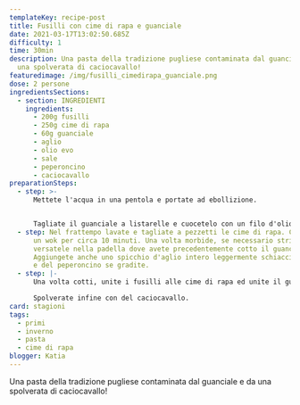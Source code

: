 ```yaml
---
templateKey: recipe-post
title: Fusilli con cime di rapa e guanciale
date: 2021-03-17T13:02:50.685Z
difficulty: 1
time: 30min
description: Una pasta della tradizione pugliese contaminata dal guanciale e da
  una spolverata di caciocavallo!
featuredimage: /img/fusilli_cimedirapa_guanciale.png
dose: 2 persone
ingredientsSections:
  - section: INGREDIENTI
    ingredients:
      - 200g fusilli
      - 250g cime di rapa
      - 60g guanciale
      - aglio
      - olio evo
      - sale
      - peperoncino
      - caciocavallo
preparationSteps:
  - step: >-
      Mettete l'acqua in una pentola e portate ad ebollizione.


      Tagliate il guanciale a listarelle e cuocetelo con un filo d'olio qualche minuto fino a renderlo croccante. Rimuovete quindi il guanciale e tenete da parte l'olio insaporito che servirà per le cime di rapa.
  - step: Nel frattempo lavate e tagliate a pezzetti le cime di rapa. Cuocetele in
      un wok per circa 10 minuti. Una volta morbide, se necessario strizzatele e
      versatele nella padella dove avete precedentemente cotto il guanciale.
      Aggiungete anche uno spicchio d'aglio intero leggermente schiacciato, sale
      e del peperoncino se gradite.
  - step: |-
      Una volta cotti, unite i fusilli alle cime di rapa ed unite il guanciale.

      Spolverate infine con del caciocavallo.
card: stagioni
tags:
  - primi
  - inverno
  - pasta
  - cime di rapa
blogger: Katia
---
```

Una pasta della tradizione pugliese contaminata dal guanciale e da una spolverata di caciocavallo!